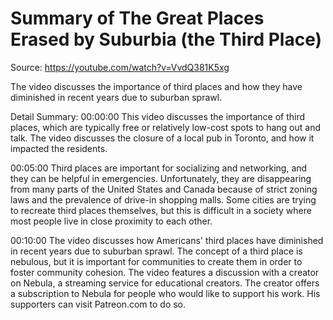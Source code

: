 # Summary of The Great Places Erased by Suburbia (the Third Place)

Source: https://youtube.com/watch?v=VvdQ381K5xg

The video discusses the importance of third places and how they have diminished in recent years due to suburban sprawl.

Detail Summary: 
00:00:00
This video discusses the importance of third places, which are typically free or relatively low-cost spots to hang out and talk. The video discusses the closure of a local pub in Toronto, and how it impacted the residents.

00:05:00
Third places are important for socializing and networking, and they can be helpful in emergencies. Unfortunately, they are disappearing from many parts of the United States and Canada because of strict zoning laws and the prevalence of drive-in shopping malls. Some cities are trying to recreate third places themselves, but this is difficult in a society where most people live in close proximity to each other.

00:10:00
The video discusses how Americans' third places have diminished in recent years due to suburban sprawl. The concept of a third place is nebulous, but it is important for communities to create them in order to foster community cohesion. The video features a discussion with a creator on Nebula, a streaming service for educational creators. The creator offers a subscription to Nebula for people who would like to support his work. His supporters can visit Patreon.com to do so.

